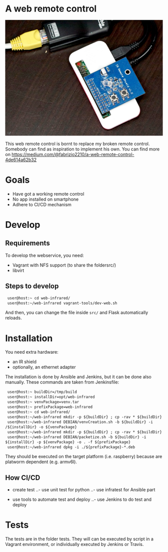 # A web remote control

![alt text](https://github.com/fabrizio2210/web-infrared/blob/master/images/web_remote_control.jpg "The hardware")

This web remote control is bornt to replace my broken remote control. Somebody can find as inspiration to implement his own.
You can find more on https://medium.com/@fabrizio2210/a-web-remote-control-4de614a62b32

# Goals

- Have got a working remote control
- No app installed on smartphone
- Adhere to CI/CD mechanism

# Develop

## Requirements

To develop the webservice, you need:
- Vagrant with NFS support (to share the foldersrc/)
- libvirt

## Steps to develop

```
 user@host:~ cd web-infrared/
 user@host:~/web-infrared vagrant-tools/dev-web.sh
```
And then, you can change the file inside `src/` and Flask automatically reloads.

# Installation

You need extra hardware:
- an IR shield
- optionally, an ethernet adapter

The installation is done by Ansible and Jenkins, but it can be done also manually. These commands are taken from Jenkinsfile:
```
 user@host:~ buildDir=/tmp/build
 user@host:~ installDir=opt/web-infrared
 user@host:~ venvPackage=venv.tar
 user@host:~ prefixPackage=web-infrared
 user@host:~ cd web-infrared/
 user@host:~/web-infrared mkdir -p ${buildDir} ; cp -rav * ${buildDir}
 user@host:~/web-infrared DEBIAN/venvCreation.sh -b ${buildDir} -i /${installDir} -o ${venvPackage}
 user@host:~/web-infrared mkdir -p ${buildDir} ; cp -rav * ${buildDir} 
 user@host:~/web-infrared DEBIAN/packetize.sh -b ${buildDir} -i ${installDir} -p ${venvPackage} -o . -f ${prefixPackage}
 user@host:~/web-infrared dpkg -i ./${prefixPackage}-*.deb
```
They should be executed on the target platform (i.e. raspberry) because are platworm dependent (e.g. armv6l).


## How CI/CD

- create test
..- use unit test for python
..- use infratest for Ansible part

- use tools to automate test and deploy
..- use Jenkins to do test and deploy

# Tests

The tests are in the folder tests. They will can be executed by script in a Vagrant environment, or individually executed by Jenkins or Travis.
